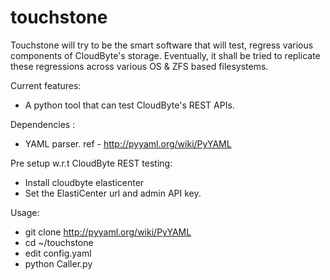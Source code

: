 # touchstone

Touchstone will try to be the smart software that will test, regress various components of CloudByte's storage.
Eventually, it shall be tried to replicate these regressions across various OS & ZFS based filesystems.

Current features:
* A python tool that can test CloudByte's REST APIs.

Dependencies :
* YAML parser. ref - http://pyyaml.org/wiki/PyYAML
          
Pre setup w.r.t CloudByte REST testing:
* Install cloudbyte elasticenter
* Set the ElastiCenter url and admin API key. 
        
Usage:
* git clone http://pyyaml.org/wiki/PyYAML
* cd ~/touchstone
* edit config.yaml
* python Caller.py

